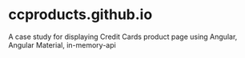 # ccproducts.github.io
A case study for displaying Credit Cards product page using Angular, Angular Material, in-memory-api
